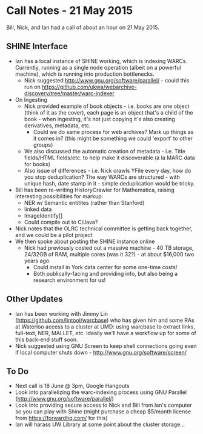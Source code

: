 # Call Notes - 21 May 2015

Bill, Nick, and Ian had a call of about an hour on 21 May 2015.

## SHINE Interface

- Ian has a local instance of SHINE working, which is indexing WARCs. Currently, running as a single node operation (albeit on a powerful machine), which is running into production bottlenecks.
    + Nick suggested http://www.gnu.org/software/parallel/ - could this run on https://github.com/ukwa/webarchive-discovery/tree/master/warc-indexer
- On Ingesting
    + Nick provided example of book objects - i.e. books are one object (think of it as the cover), each page is an object that's a child of the book - when ingesting, it's not just copying it's also creating derivatives, metadata, etc.
        * Could we do same process for web archives? Mark up things as it comes in? (this might be something we could 'export' to other groups)
    + We also discussed the automatic creation of metadata - i.e. Title fields/HTML fields/etc. to help make it discoverable (a la MARC data for books)
    + Also issue of differences - i.e. Nick crawls YFile every day, how do you stop deduplication? The way WARCs are structured - with unique hash, date stamp in it - simple deduplication would be tricky.
- Bill has been re-writing HistoryCrawler for Mathematica, raising interesting possibilities for markup:
    + NER w/ Semantic entitites (rather than Stanford)
    + linked data
    + ImageIdentify[]
    + Could compile out to C/Java?
- Nick notes that the OLRC technical committee is getting back together, and we could be a pilot project
- We then spoke about posting the SHINE instance online
    + Nick had previously costed out a massive machine - 40 TB storage, 24/32GB of RAM, multiple cores (was it 32?) - at about $16,000 two years ago
        * Could install in York data center for some one-time costs!
        * Both publically-facing and providing info, but also being a research environment for us!

## Other Updates

- Ian has been working with Jimmy Lin (https://github.com/lintool/warcbase) who has given him and some RAs at Waterloo access to a cluster at UMD: using warcbase to extract links, full-text, NER, MALLET, etc. Ideally we'll have a workflow up for some of this back-end stuff soon.
- Nick suggested using GNU Screen to keep shell connections going even if local computer shuts down - http://www.gnu.org/software/screen/

## To Do
 
- Next call is 18 June @ 3pm, Google Hangouts
- Look into parallelizing the warc-indexing process using GNU Parallel (http://www.gnu.org/software/parallel/)
- Look into providing secure access to Nick and Bill from Ian's computer so you can play with Shine (might purchase a cheap $5/month license from <https://forwardhq.com/> for this)
- Ian will harass UW Library at some point about the cluster storage...

